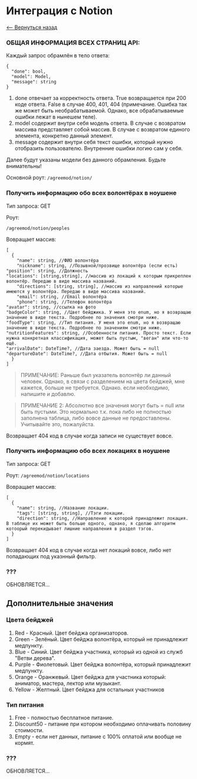 # Интеграция с Notion
[<-- Вернуться назад](https://github.com/Insomnia-IT/Wiki/blob/main/README.md#api-2)

### ОБЩАЯ ИНФОРМАЦИЯ ВСЕХ СТРАНИЦ API:
Каждый запрос обрамлён в тело ответа:
	
    {
      "done": bool,
      "model": Model,
      "message": string
    }
1) done отвечает за корректность ответа.
True возвращается при 200 коде ответа.
False в случае 400, 401, 404
(примечание. Ошибка так же может быть необрабатываемой. Однако, все обрабатываемые ошибки лежат в нынешем теле).
2) model содержит внутри себя модель ответа. В случае с возвратом массива представляет собой массив. В случае с возвратом единого элемента, конкретно данный элемент.
3) message содержит внутри себя текст ошибки, который нужно отобразить пользователю. Внутренние ошибки логию сам у себя.

Далее будут указаны модели без данного обрамления. Будьте внимательны!

Основной роут: `/agreemod/notion/`

### Получить информацию обо всех волонтёрах в ноушене
Тип запроса: GET

Роут:

`/agreemod/notion/peoples`

Вовращает массив:
	
    [
      {
        "name": string, //ФИО волонтёра
        "nickname": string, //Позывной/прозвище волонтёра (если есть)
	"position": string, //Должность
	"locations": [string,string], //массив из локаций к которым прикреплен волонтёр. Передаю в виде массива названий. 
        "directions": [string, string], //массив из направлений которые имеются у волонтёра. Передаю в виде массива названий. 
        "email": string, //Email волонтёра
        "phone": string, //Телефон волонтёра
	"avatar": string, //ссылка на фото
	"badgeColor": string, //Цвет бейджика. У меня это enum, но я возвращаю значение в виде текста. Подробнее по значения смотри ниже.
	"foodType": string, //Тип питания. У меня это enum, но я возвращаю значение в виде текста. Подробнее по значениям смотри ниже.
	"nutritionFeatures": string, //Особенности питания. Просто текст. Если нужна конкретная классификация, может быть пустым, "веган" или что-то ещё.
	"arrivalDate": DateTime?, //Дата заезда. Может быть = null
	"departureDate": DateTime?, //Дата отбытия. Может быть = null
      }
    ]
    
>ПРИМЕЧАНИЕ:
Раньше был указатель волонтёр ли данный человек. Однако, в связи с разделением на цвета бейджей, мне кажется, больше не требуется. Однако. если необходимо, напишите и добавлю.

>ПРИМЕЧАНИЕ 2:
Абсолютно все значения могут быть = null или быть пустыми. Это нормально т.к. пока либо не полностью заполнена таблица, либо вовсе данные не предоставлены. Учитывайте это, пожалуйста.

Возвращает 404 код в случае когда записи не существует вовсе.
### Получить информацию обо всех локациях в ноушене
Тип запроса: GET

Роут: `/agreemod/notion/locations`

Вовращает массив:
	
    [
      {
        "name": string, //Название локации.
        "tags": [string, string], //Тэги локации.
        "direction": string, //Направление к которой принадлежит локация. В таблице их может быть больше одного, однако, я сделаю алгоритм котоорый перекидывает лишние направления в раздел тэгов.
      }
    ]
Возвращает 404 код в случае когда нет локаций вовсе, либо нет попадающих под указнный фильтр.
### ???

ОБНОВЛЯЕТСЯ...

## Дополнительные значения

### Цвета бейджей

1) Red - Красный. Цвет бейджа организаторов.
2) Green - Зелёный. Цвет бейджа волонтёра, который не принадлежит медпункту.
3) Blue - Синий. Цвет бейджа участника, который из одной из служб "Ветви дерева".
4) Purple - Фиолетовый. Цвет бейджа волонтёра, который принадлежит медпункту.
5) Orange - Оранжевый. Цвет бейджа для участника который: аниматор, мастера, лектор или музыкант.
6) Yellow - Желтный. Цвет бейджа для остальных участников

### Тип питания

1) Free - полностью бесплатное питание.
2) Discount50 - питание при котором необходимо оплачивать половину стоимости.
3) Empty - если нет данных, питание с 100% оплатой или вообще не кормят.

### ???

ОБНОВЛЯЕТСЯ...

